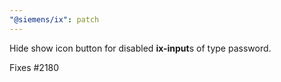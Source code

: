 ```yaml
---
"@siemens/ix": patch
---
```


Hide show icon button for disabled **ix-input**s of type password.

Fixes #2180
